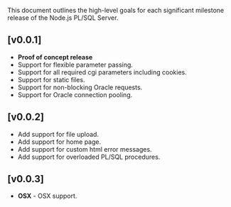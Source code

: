 This document outlines the high-level goals for each significant milestone release of the Node.js PL/SQL Server.

## [v0.0.1]
* **Proof of concept release**
* Support for flexible parameter passing.
* Support for all required cgi parameters including cookies.
* Support for static files.
* Support for non-blocking Oracle requests.
* Support for Oracle connection pooling.

## [v0.0.2]
* Add support for file upload.
* Add support for home page.
* Add support for custom html error messages.
* Add support for overloaded PL/SQL procedures.

## [v0.0.3]

* **OSX** - OSX support.
